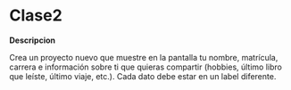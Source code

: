 # Clase2
**Descripcion**

Crea un proyecto nuevo que muestre en la pantalla tu nombre, matrícula, carrera e información sobre ti que quieras compartir (hobbies, último libro que leíste, último viaje, etc.). Cada dato debe estar en un label diferente.
